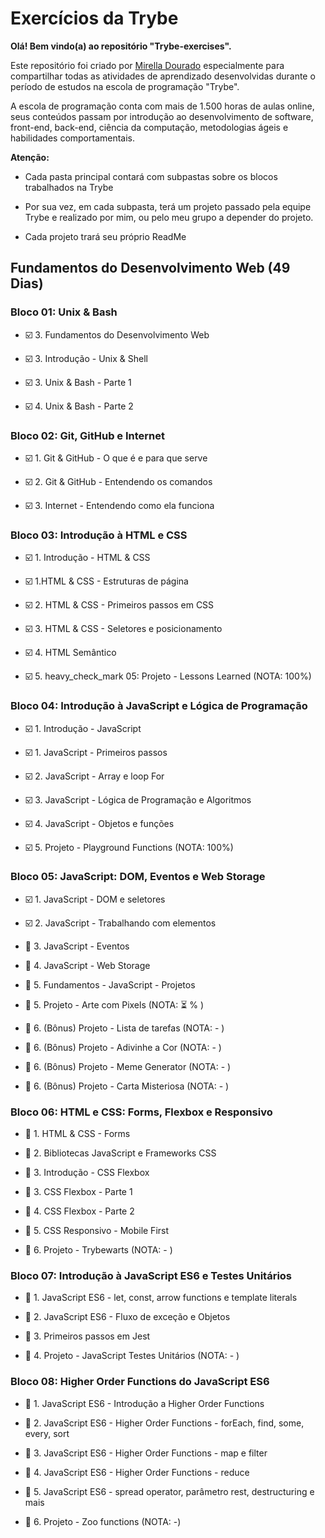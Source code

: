 # Exercícios da Trybe

**Olá! Bem vindo(a) ao repositório "Trybe-exercises".**

Este repositório foi criado por [Mirella Dourado](https://www.linkedin.com/in/mirelladourado/) especialmente para compartilhar todas as atividades de aprendizado desenvolvidas durante o período de estudos na escola de programação "Trybe".

A escola de programação conta com mais de 1.500 horas de aulas online, seus conteúdos passam por introdução ao desenvolvimento de software, front-end, back-end, ciência da computação, metodologias ágeis e habilidades comportamentais.

**Atenção:**

- Cada pasta principal contará com subpastas sobre os blocos trabalhados na Trybe

- Por sua vez, em cada subpasta, terá um projeto passado pela equipe Trybe e realizado por mim, ou pelo meu grupo a depender do projeto.

- Cada projeto trará seu próprio ReadMe

## Fundamentos do Desenvolvimento Web (49 Dias)


### Bloco 01: Unix & Bash

- :ballot_box_with_check: 3. Fundamentos do Desenvolvimento Web

- :ballot_box_with_check: 3. Introdução - Unix & Shell 

- :ballot_box_with_check: 3. Unix & Bash - Parte 1 

- :ballot_box_with_check: 4. Unix & Bash - Parte 2


### Bloco 02: Git, GitHub e Internet

- :ballot_box_with_check: 1. Git & GitHub - O que é e para que serve

- :ballot_box_with_check: 2. Git & GitHub - Entendendo os comandos

- :ballot_box_with_check: 3. Internet - Entendendo como ela funciona


### Bloco 03: Introdução à HTML e CSS

- :ballot_box_with_check: 1. Introdução - HTML & CSS

- :ballot_box_with_check: 1.HTML & CSS - Estruturas de página

- :ballot_box_with_check: 2. HTML & CSS - Primeiros passos em CSS

- :ballot_box_with_check: 3. HTML & CSS - Seletores e 
posicionamento

- :ballot_box_with_check: 4. HTML Semântico

- :ballot_box_with_check: 5. heavy_check_mark 05: Projeto - Lessons Learned (NOTA: 100%)


### Bloco 04: Introdução à JavaScript e Lógica de Programação

- :ballot_box_with_check: 1. Introdução - JavaScript

- :ballot_box_with_check: 1. JavaScript - Primeiros passos

- :ballot_box_with_check: 2. JavaScript - Array e loop For

- :ballot_box_with_check: 3. JavaScript - Lógica de Programação e Algoritmos

- :ballot_box_with_check: 4. JavaScript - Objetos e funções

- :ballot_box_with_check: 5. Projeto - Playground Functions (NOTA: 100%)


### Bloco 05: JavaScript: DOM, Eventos e Web Storage

- :ballot_box_with_check: 1. JavaScript - DOM e seletores

- :ballot_box_with_check: 2. JavaScript - Trabalhando com elementos

- :black_square_button: 3. JavaScript - Eventos

- :black_square_button: 4. JavaScript - Web Storage

- :black_square_button: 5. Fundamentos - JavaScript - Projetos

- :black_square_button: 5. Projeto - Arte com Pixels (NOTA: :hourglass_flowing_sand: % )

- :black_square_button: 6. (Bônus) Projeto - Lista de tarefas (NOTA: - )

- :black_square_button: 6. (Bônus) Projeto - Adivinhe a Cor (NOTA: - )

- :black_square_button: 6. (Bônus) Projeto - Meme Generator (NOTA: - )

- :black_square_button: 6. (Bônus) Projeto - Carta Misteriosa (NOTA: - )


### Bloco 06: HTML e CSS: Forms, Flexbox e Responsivo

- :black_square_button: 1. HTML & CSS - Forms

- :black_square_button: 2. Bibliotecas JavaScript e Frameworks CSS

- :black_square_button: 3. Introdução - CSS Flexbox

- :black_square_button: 3. CSS Flexbox - Parte 1

- :black_square_button: 4. CSS Flexbox - Parte 2

- :black_square_button: 5. CSS Responsivo - Mobile First

- :black_square_button: 6. Projeto - Trybewarts (NOTA: - )


### Bloco 07: Introdução à JavaScript ES6 e Testes Unitários

- :black_square_button: 1. JavaScript ES6 - let, const, arrow functions e template literals

- :black_square_button: 2. JavaScript ES6 - Fluxo de exceção e Objetos

- :black_square_button: 3. Primeiros passos em Jest

- :black_square_button: 4. Projeto - JavaScript Testes Unitários (NOTA: - )


### Bloco 08: Higher Order Functions do JavaScript ES6

- :black_square_button: 1. JavaScript ES6 - Introdução a Higher Order Functions

- :black_square_button: 2. JavaScript ES6 - Higher Order Functions - forEach, find, some, every, sort

- :black_square_button: 3. JavaScript ES6 - Higher Order Functions - map e filter

- :black_square_button: 4. JavaScript ES6 - Higher Order Functions - reduce

- :black_square_button: 5. JavaScript ES6 - spread operator, parâmetro rest, destructuring e mais

- :black_square_button: 6. Projeto - Zoo functions (NOTA: -)
